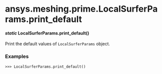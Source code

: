 <a id="ansys-meshing-prime-localsurferparams-print-default"></a>

# ansys.meshing.prime.LocalSurferParams.print_default

<a id="ansys.meshing.prime.LocalSurferParams.print_default"></a>

#### *static* LocalSurferParams.print_default()

Print the default values of `LocalSurferParams` object.

### Examples

```pycon
>>> LocalSurferParams.print_default()
```

<!-- !! processed by numpydoc !! -->
